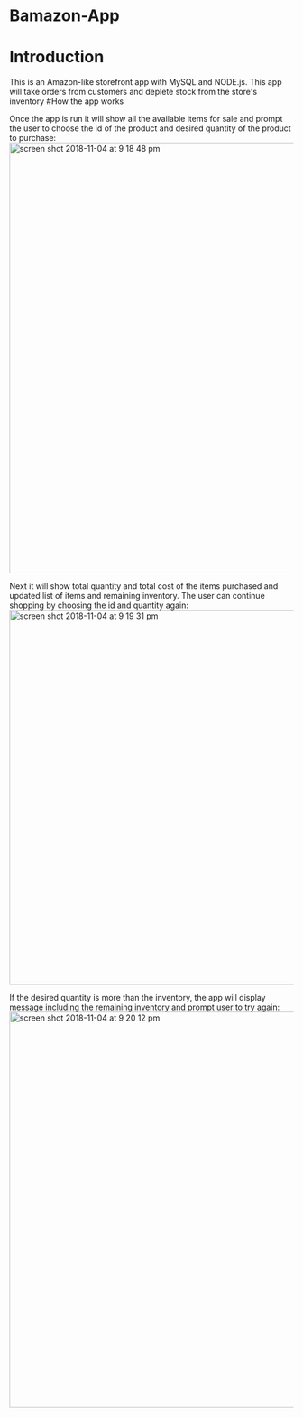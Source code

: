 # Bamazon-App
# Introduction
This is an Amazon-like storefront app with MySQL and NODE.js. This app will take orders from customers and deplete stock from the store's inventory
#How the app works

Once the app is run it will show all the available items for sale and prompt the user to choose the id of the product and desired quantity of the product to purchase:
<img width="763" alt="screen shot 2018-11-04 at 9 18 48 pm" src="https://user-images.githubusercontent.com/41714437/47976370-b9ef5500-e077-11e8-9dca-709296546dcf.png">

Next it will show total quantity and total cost of the items purchased and updated list of items and remaining inventory. The user can continue shopping by choosing the id and quantity again:
<img width="664" alt="screen shot 2018-11-04 at 9 19 31 pm" src="https://user-images.githubusercontent.com/41714437/47976371-b9ef5500-e077-11e8-87ca-e170b745237a.png">

If the desired quantity is more than the inventory, the app will display message including the remaining inventory and prompt user to try again:
<img width="701" alt="screen shot 2018-11-04 at 9 20 12 pm" src="https://user-images.githubusercontent.com/41714437/47976372-b9ef5500-e077-11e8-9cdf-e67171f27c64.png">

